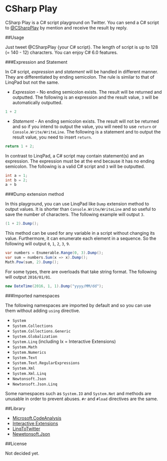 ﻿CSharp Play
===========
CSharp Play is a C# script playground on Twitter. You can send a C# script to [@CSharpPlay](https://twitter.com/CSharpPlay) by mention and receive the result by reply.

##Usage

Just tweet @CSharpPlay {your C# script}. The length of script is up to 128 (= 140 - 12) characters. You can enjoy C# 6.0 features.

###Expression and Statement

In C# script, _expression_ and _statement_ will be handled in different manner. They are differentiated by ending semicolon. The rule is similar to that of LinqPad but not the same.

 - _Expression_ - No ending semicolon exists. The result will be returned and outputted. The following is an expression and the result value, `3` will be automatically outputted.
 ```csharp
1 + 2
 ```

 - _Statement_ - An ending semicolon exists. The result will not be returned and so if you intend to output the value, you will need to use `return` or  `Console.Write/WriteLine`. The following is a statement and to output the result value, you need to insert `return`.
  ```csharp
return 1 + 2;
 ```

In contrast to LinqPad, a C# script may contain statement(s) and an expression. The expression must be at the end because it has no ending semicolon. The following is a valid C# script and `3` will be outputted.
  ```csharp
int a = 1;
int b = 2;
a + b
 ```

###Dump extension method

In this playground, you can use LinqPad like `Dump` extension method to output values. It is shorter than `Console.Write/WriteLine` and so useful to save the number of characters. The following example will output `3`.
```csharp
(1 + 2).Dump();
```

This method can be used for any variable in a script without changing its value. Furthermore, it can enumerate each element in a sequence. So the following will output `0`, `1`, `2`, `3`, `9`.
```csharp
var numbers = Enumerable.Range(0, 3).Dump();
var sum = numbers.Sum(x => x).Dump();
Math.Pow(sum, 2).Dump();
```

For some types, there are overloads that take string format. The following will output `2016/01/01`.
```csharp
new DateTime(2016, 1, 1).Dump("yyyy/MM/dd");
```

###Imported namespaces

The following namespaces are imported by default and so you can use them without adding `using` directive.

 - `System`
 - `System.Collections`
 - `System.Collections.Generic`
 - `System.Globalization`
 - `System.Linq` (including Ix = Interactive Extensions)
 - `System.Math`
 - `System.Numerics`
 - `System.Text`
 - `System.Text.RegularExpressions`
 - `System.Xml`
 - `System.Xml.Linq`
 - `Newtonsoft.Json`
 - `Newtonsoft.Json.Linq`

Some namespaces such as `System.IO` and `System.Net` and methods are unusable in order to prevent abuses. `#r` and `#load` directives are the same.

##Library

 - [Microsoft.CodeAnalysis](https://github.com/dotnet/roslyn)
 - [Interactive Extensions](http://rx.codeplex.com/)
 - [LinqToTwitter](https://linqtotwitter.codeplex.com/)
 - [Newetonsoft.Json](http://www.newtonsoft.com/json)

##License

Not decided yet.